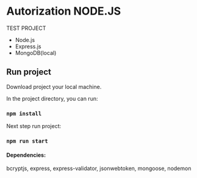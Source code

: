 # Autorization NODE.JS
 TEST PROJECT
 
- Node.js
- Express.js
- MongoDB(local)

    
    
## Run project
 Download project your local machine.
 
 In the project directory, you can run: 
 ### `npm install` 
 
 Next step run project: 
 ### `npm run start`
 
#### Dependencies:
bcryptjs, express, express-validator, jsonwebtoken, mongoose, nodemon
 
 
 